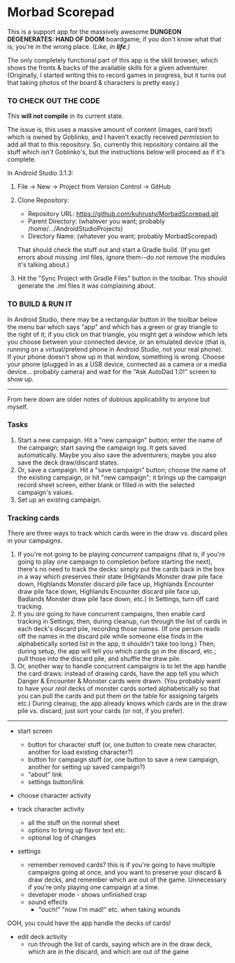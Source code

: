 # Morbad Scorepad

This is a support app for the massively awesome **DUNGEON DEGENERATES:
HAND OF DOOM** boardgame; if you don't know what that is, you're in the
wrong place.  *(Like, in **life**.)*

The only completely functional part of this app is the skill browser,
which shows the fronts & backs of the available skills for a given
adventurer.  (Originally, I started writing this to record games in
progress, but it turns out that taking photos of the board & characters
is pretty easy.)

### TO CHECK OUT THE CODE

This **will not compile** in its current state.

The issue is, this uses a massive amount of content (images, card text)
which is owned by Goblinko, and I haven't exactly received *permission*
to add all that to this repository.  So, currently this repository
contains all the stuff which *isn't* Goblinko's, but the instructions
below will proceed as if it's complete.

In Android Studio 3.1.3:

1. File -> New -> Project from Version Control -> GitHub

2. Clone Repository:
   - Repository URL: https://github.com/kuhrusty/MorbadScorepad.git
   - Parent Directory: (whatever you want; probably
     /home/.../AndroidStudioProjects)
   - Directory Name: (whatever you want; probably MorbadScorepad)

   That should check the stuff out and start a Gradle build.  (If you
   get errors about missing .iml files, ignore them--do *not* remove the
   modules it's talking about.)

3. Hit the "Sync Project with Gradle Files" button in the toolbar.  This
   should generate the .iml files it was complaining about.

### TO BUILD & RUN IT

In Android Studio, there may be a rectangular button in the toolbar
below the menu bar which says "app" and which has a green or gray
triangle to the right of it; if you click on that triangle, you might
get a window which lets you choose between your connected device, or an
emulated device (that is, running on a virtual/pretend phone in Android
Studio, not your real phone).  If your phone doesn't show up in that
window, something is wrong.  Choose your phone (plugged in as a USB
device, connected as a camera or a media device... probably camera) and
wait for the "Ask AutoDad 1.0!" screen to show up.

-----

From here down are older notes of dubious applicability to anyone but
myself.

### Tasks

1. Start a new campaign.  Hit a "new campaign" button; enter the name of
   the campaign; start saving the campaign log.  It gets saved
   automatically.  Maybe you also save the adventurers; maybe you also
   save the deck draw/discard states.
1. Or, save a campaign.  Hit a "save campaign" button; choose the name
   of the existing campaign, or hit "new campaign"; it brings up the
   campaign record sheet screen, either blank or filled in with the
   selected campaign's values.
1. Set up an existing campaign.

### Tracking cards

There are three ways to track which cards were in the draw vs.
discard piles in your campaigns.

1. If you're not going to be playing _concurrent_ campaigns (that is, if
   you're going to play one campaign to completion before starting the
   next), there's no need to track the decks: simply put the cards back
   in the box in a way which preserves their state (Highlands Monster
   draw pile face down, Highlands Monster discard pile face up,
   Highlands Encounter draw pile face down, Highlands Encounter discard
   pile face up, Badlands Monster draw pile face down, etc.)  In
   Settings, turn off card tracking.
1. If you _are_ going to have concurrent campaigns, then enable card
   tracking in Settings; then, during cleanup, run through the list of
   cards in each deck's discard pile, recording those names.  (If one
   person reads off the names in the discard pile while someone else
   finds in the alphabetically sorted list in the app, it shouldn't take
   too long.)  Then, during setup, the app will tell you which cards go
   in the discard, etc.; pull those into the discard pile, and shuffle
   the draw pile.
1. Or, another way to handle concurrent campaigns is to let the app
   handle the card draws: instead of drawing cards, have the app tell
   you which Danger & Encounter & Monster cards were drawn.  (You
   probably want to have your _real_ decks of monster cards sorted
   alphabetically so that you can pull the cards and put them on the
   table for assigning targets etc.)  During cleanup, the app already
   knows which cards are in the draw pile vs. discard; just sort your
   cards (or not, if you prefer).




-----

- start screen
  - button for character stuff (or, one button to create new character,
    another for load existing character?)
  - button for campaign stuff (or, one button to save a new campaign,
    another for setting up saved campaign?)
  - "about" link
  - settings button/link

- choose character activity

- track character activity
  - all the stuff on the normal sheet
  - options to bring up flavor text etc.
  - optional log of changes

- settings
  - remember removed cards?
    this is if you're going to have multiple campaigns going at once, and you
    want to preserve your discard & draw decks, and remember which are out of
    the game.  Unnecessary if you're only playing one campaign at a time.
  - developer mode - shows unfinished crap
  - sound effects
    - "ouch!" "now I'm mad!" etc. when taking wounds

OOH, you could have the app handle the decks of cards!

- edit deck activity
  - run through the list of cards, saying which are in the draw deck, which
    are in the discard, and which are out of the game
